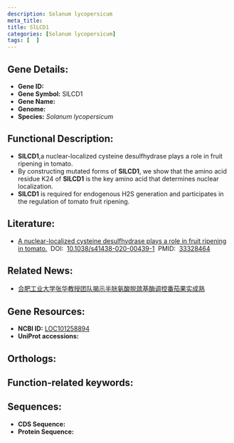 ```yaml
---
description: Solanum lycopersicum
meta_title:
title: SlLCD1
categories: [Solanum lycopersicum]
tags: [  ]
---
```


## Gene Details:
- **Gene ID:**	[]()
- **Gene Symbol:** SlLCD1
- **Gene Name:** 
- **Genome:** []()
- **Species:** *Solanum lycopersicum*

## Functional Description:
   - **SlLCD1**,a nuclear-localized cysteine desulfhydrase plays a role in fruit ripening in tomato.
   - By constructing mutated forms of **SlLCD1**, we show that the amino acid residue K24 of **SlLCD1** is the key amino acid that determines nuclear localization.
   - **SlLCD1** is required for endogenous H2S generation and participates in the regulation of tomato fruit ripening.

## Literature:
   - [A nuclear-localized cysteine desulfhydrase plays a role in fruit ripening in tomato.]( https://www.nature.com/articles/s41438-020-00439-1)&nbsp;&nbsp;DOI:&nbsp;&nbsp;[10.1038/s41438-020-00439-1](https://www.nature.com/articles/s41438-020-00439-1)&nbsp;&nbsp;PMID:&nbsp;&nbsp;[33328464](https://pubmed.ncbi.nlm.nih.gov/33328464/)

## Related News:
   - [合肥工业大学张华教授团队揭示半胱氨酸脱巯基酶调控番茄果实成熟](https://mp.weixin.qq.com/s?__biz=MzIyOTY2NDYyNQ==&mid=2247505955&idx=6&sn=d721ecfa75ad898a5267f26039430992&chksm=e8bdaa3ddfca232baea4ab5b5d4f9b3cfb5ce77bbac1ca8830d17fce808f08ff5a91d590115b&scene=27#wechat_redirect)

## Gene Resources:
- **NCBI ID:** [LOC101258894](https://www.ncbi.nlm.nih.gov/gene/?term=LOC101258894)
- **UniProt accessions:** [](https://www.uniprot.org/uniprotkb//entry)

## Orthologs:

## Function-related keywords:


## Sequences:
- **CDS Sequence:**
- **Protein Sequence:**
